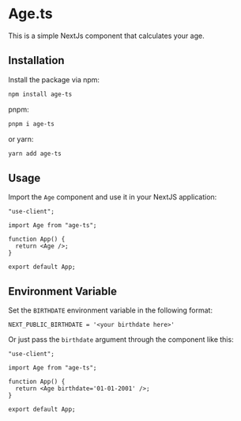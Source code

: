 # Age.ts

This is a simple NextJs component that calculates your age.

## Installation

Install the package via npm:

```bash
npm install age-ts
```

pnpm:

```bash
pnpm i age-ts
```

or yarn:

```bash
yarn add age-ts
```

## Usage

Import the `Age` component and use it in your NextJS application:

```tsx
"use-client";

import Age from "age-ts";

function App() {
  return <Age />;
}

export default App;
```

## Environment Variable

Set the `BIRTHDATE` environment variable in the following format:

```text
NEXT_PUBLIC_BIRTHDATE = '<your birthdate here>'
```

Or just pass the `birthdate` argument through the component like this:

```tsx
"use-client";

import Age from "age-ts";

function App() {
  return <Age birthdate='01-01-2001' />;
}

export default App;
```
